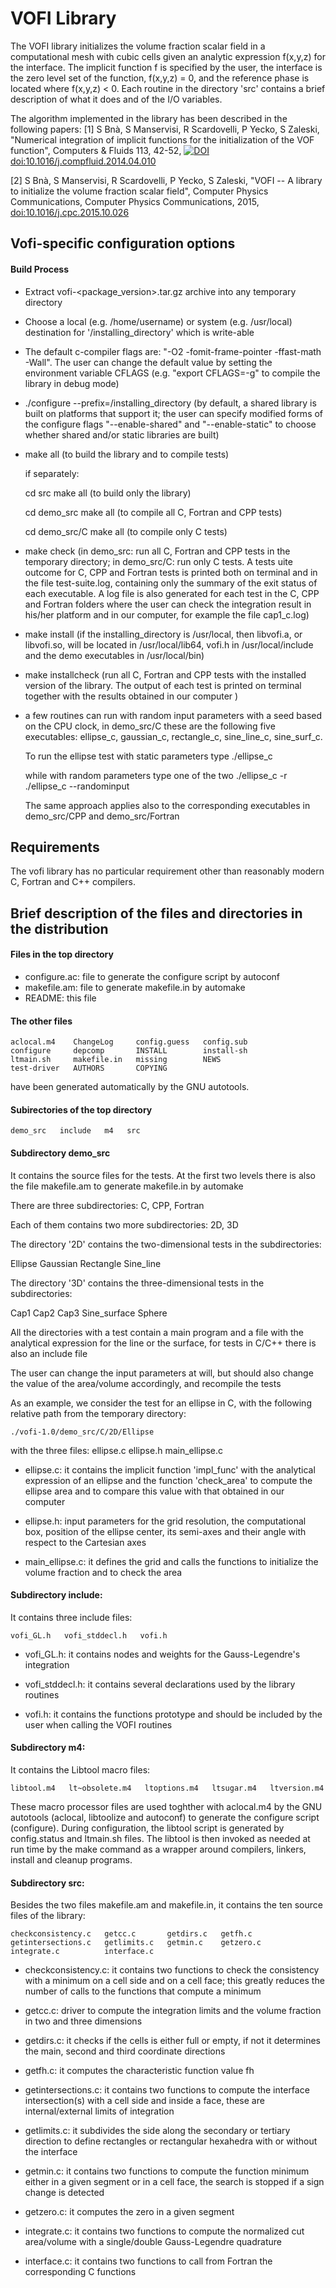 VOFI Library
======

The  VOFI library initializes the volume fraction scalar field 
in a computational mesh with cubic cells given an analytic expression 
f(x,y,z) for the interface. The implicit function f is specified
by the user, the interface is the zero level set of the function,
f(x,y,z) = 0, and the reference phase is located where f(x,y,z) < 0. 
Each routine in the directory 'src' contains a brief description
of what it does and of the I/O variables. 

The algorithm implemented in the library has been described in the following papers:
[1] S Bnà, S Manservisi, R Scardovelli, P Yecko, S Zaleski, "Numerical integration of implicit functions for the initialization of the VOF function", Computers & Fluids 113, 42-52,
[![DOI](https://zenodo.org/badge/doi/10.5281/zenodo.16097.svg)](http://dx.doi.org/10.1016/j.compfluid.2014.04.010) [doi:10.1016/j.compfluid.2014.04.010](http://dx.doi.org/10.1016/j.compfluid.2014.04.010) 

[2] S Bnà, S Manservisi, R Scardovelli, P Yecko, S Zaleski, "VOFI -- A library to initialize the volume fraction scalar field", Computer Physics Communications, Computer Physics Communications, 2015, [doi:10.1016/j.cpc.2015.10.026](http://dx.doi.org/10.1016/j.cpc.2015.10.026)

## Vofi-specific configuration options

#### Build Process

* Extract vofi-<package_version>.tar.gz archive into any temporary directory

* Choose a local (e.g. /home/username) or system (e.g. /usr/local)
    destination for '/installing_directory' which is write-able

* The default c-compiler flags are: 
    "-O2 -fomit-frame-pointer -ffast-math -Wall". 
    The user can change the default value by setting the environment 
    variable CFLAGS 
    (e.g. "export CFLAGS=-g" to compile the library in debug mode)
    
* ./configure --prefix=/installing_directory
    (by default, a shared library is built on platforms that support it;
     the user can specify modified forms of the configure flags 
     "--enable-shared" and "--enable-static" to choose whether shared 
     and/or static libraries are built)
     
* make all
    (to build the library and to compile tests) 

    if separately:

    cd src
    make all 
    (to build only the library) 

    cd demo_src
    make all
    (to compile all C, Fortran and CPP tests)

    cd demo_src/C
    make all
    (to compile only C tests)
    
* make check
    (in demo_src: run all C, Fortran and CPP tests in the temporary 
     directory; in demo_src/C: run only C tests.
     A tests uite outcome for C, CPP and Fortran tests is printed both on 
     terminal and in the file test-suite.log, containing only the summary 
     of the exit status of each executable.
     A log file is also generated for each test in the C, CPP and Fortran 
     folders where the user can check the integration result in his/her 
     platform and in our computer, for example the file cap1_c.log) 
     
* make install
    (if the installing_directory is /usr/local, then libvofi.a, 
     or libvofi.so, will be located in /usr/local/lib64, vofi.h in 
     /usr/local/include and the demo executables in /usr/local/bin)
     
     
* make installcheck
    (run all C, Fortran and CPP tests with the installed version of the 
     library. The output of each test is printed on terminal together 
     with the results obtained in our computer )

* a few routines can run with random input parameters with a seed 
    based on the CPU clock, in demo_src/C these are the following 
    five executables: 
    ellipse_c, gaussian_c, rectangle_c, sine_line_c, sine_surf_c. 

    To run the ellipse test with static parameters type 
    ./ellipse_c

    while with random parameters type one of the two
    ./ellipse_c -r 
    ./ellipse_c --randominput

    The same approach applies also to the corresponding executables in 
    demo_src/CPP and demo_src/Fortran
    
    
    
## Requirements

The vofi library has no particular requirement other than
reasonably modern C, Fortran and C++ compilers. 


## Brief description of the files and directories in the distribution

#### Files in the top directory

* configure.ac: file to generate the configure script by autoconf
* makefile.am:  file to generate makefile.in by automake
* README:       this file

#### The other files

    aclocal.m4    ChangeLog     config.guess   config.sub 
    configure     depcomp       INSTALL        install-sh 
    ltmain.sh     makefile.in   missing        NEWS
    test-driver   AUTHORS       COPYING

have been generated automatically by the GNU autotools. 


#### Subirectories of the top directory

    demo_src   include   m4   src
    
#### Subdirectory demo_src

It contains the source files for the tests. At the first two levels 
there is also the file makefile.am to generate makefile.in by automake    

There are three subdirectories: C, CPP, Fortran

Each of them contains two more subdirectories: 2D, 3D

The directory '2D' contains the two-dimensional tests in the 
subdirectories:

Ellipse   Gaussian   Rectangle   Sine_line 

The directory '3D' contains the three-dimensional tests in the 
subdirectories:

Cap1   Cap2   Cap3   Sine_surface   Sphere 

All the directories with a test contain a main program and a file 
with the analytical expression for the line or the surface, for tests 
in C/C++ there is also an include file

The user can change the input parameters at will, but should also 
change the value of the area/volume accordingly, and recompile the tests 

As an example, we consider the test for an ellipse in C, with the 
following relative path from the temporary directory:

    ./vofi-1.0/demo_src/C/2D/Ellipse

with the three files: ellipse.c  ellipse.h  main_ellipse.c

* ellipse.c: it contains the implicit function 'impl_func' with the 
           analytical expression of an ellipse and the function 
           'check_area' to compute the ellipse area and to compare this 
           value with that obtained in our computer

* ellipse.h: input parameters for the grid resolution, the computational 
           box, position of the ellipse center, its semi-axes and their 
           angle with respect to the Cartesian axes

* main_ellipse.c: it defines the grid and calls the functions to initialize 
                the volume fraction and to check the area 

#### Subdirectory include:

It contains three include files:

    vofi_GL.h   vofi_stddecl.h   vofi.h

* vofi_GL.h: it contains nodes and weights for the Gauss-Legendre's integration

* vofi_stddecl.h: it contains several declarations used by the library routines

* vofi.h: it contains the functions prototype and should be included by
        the user when calling the VOFI routines  
        

#### Subdirectory m4:

It contains the Libtool macro files:

    libtool.m4   lt~obsolete.m4   ltoptions.m4   ltsugar.m4   ltversion.m4

These macro processor files are used toghther with aclocal.m4 by the GNU 
autotools (aclocal, libtoolize and autoconf) to generate the configure 
script (configure). During configuration, the libtool script is generated 
by config.status and ltmain.sh files. The libtool is then invoked as needed 
at run time by the make command as a wrapper around compilers, linkers, 
install and cleanup programs.      


#### Subdirectory src:

Besides the two files makefile.am and makefile.in, it contains
the ten source files of the library:

    checkconsistency.c   getcc.c       getdirs.c   getfh.c
    getintersections.c   getlimits.c   getmin.c    getzero.c
    integrate.c          interface.c
        

* checkconsistency.c: it contains two functions to check the consistency
                    with a minimum on a cell side and on a cell face;
                    this greatly reduces the number of calls to the
                    functions that compute a minimum


* getcc.c: driver to compute the integration limits and the volume fraction 
         in two and three dimensions 


* getdirs.c: it checks if the cells is either full or empty, if not
           it determines the main, second and third coordinate directions


* getfh.c: it computes the characteristic function value fh


* getintersections.c: it contains two functions to compute the interface
                    intersection(s) with a cell side and inside a face,
                    these are internal/external limits of integration


* getlimits.c: it subdivides the side along the secondary or tertiary
             direction to define rectangles or rectangular hexahedra 
             with or without the interface 


* getmin.c: it contains two functions to compute the function minimum 
          either in a given segment or in a cell face, the search is
          stopped if a sign change is detected 


* getzero.c: it computes the zero in a given segment 


* integrate.c: it contains two functions to compute the normalized cut 
             area/volume with a single/double Gauss-Legendre quadrature 


* interface.c: it contains two functions to call from Fortran the
             corresponding C functions
